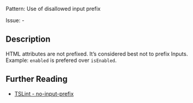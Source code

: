 Pattern: Use of disallowed input prefix

Issue: -

## Description

HTML attributes are not prefixed. It’s considered best not to prefix Inputs. Example: `enabled` is prefered over `isEnabled`.

## Further Reading

* [TSLint - no-input-prefix](http://codelyzer.com/rules/no-input-prefix/)